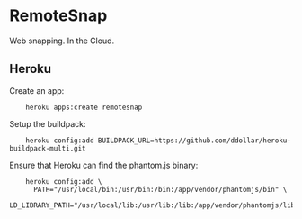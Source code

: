 # RemoteSnap

Web snapping. In the Cloud.

## Heroku

Create an app:
```
	heroku apps:create remotesnap
```

Setup the buildpack:
```
	heroku config:add BUILDPACK_URL=https://github.com/ddollar/heroku-buildpack-multi.git
```

Ensure that Heroku can find the phantom.js binary:
```
	heroku config:add \
	  PATH="/usr/local/bin:/usr/bin:/bin:/app/vendor/phantomjs/bin" \
	  LD_LIBRARY_PATH="/usr/local/lib:/usr/lib:/lib:/app/vendor/phantomjs/lib"
```
